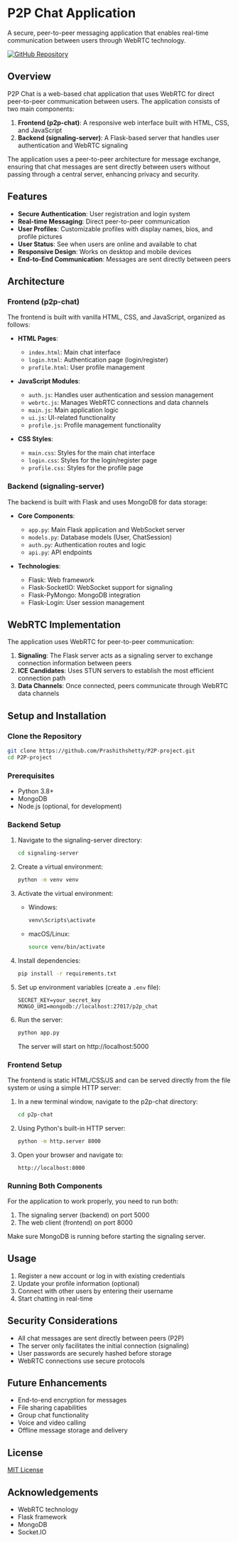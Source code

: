 # P2P Chat Application

A secure, peer-to-peer messaging application that enables real-time communication between users through WebRTC technology.

[![GitHub Repository](https://img.shields.io/badge/GitHub-Repository-blue.svg)](https://github.com/Prashithshetty/P2P-project.git)

## Overview

P2P Chat is a web-based chat application that uses WebRTC for direct peer-to-peer communication between users. The application consists of two main components:

1. **Frontend (p2p-chat)**: A responsive web interface built with HTML, CSS, and JavaScript
2. **Backend (signaling-server)**: A Flask-based server that handles user authentication and WebRTC signaling

The application uses a peer-to-peer architecture for message exchange, ensuring that chat messages are sent directly between users without passing through a central server, enhancing privacy and security.

## Features

- **Secure Authentication**: User registration and login system
- **Real-time Messaging**: Direct peer-to-peer communication
- **User Profiles**: Customizable profiles with display names, bios, and profile pictures
- **User Status**: See when users are online and available to chat
- **Responsive Design**: Works on desktop and mobile devices
- **End-to-End Communication**: Messages are sent directly between peers

## Architecture

### Frontend (p2p-chat)

The frontend is built with vanilla HTML, CSS, and JavaScript, organized as follows:

- **HTML Pages**:
  - `index.html`: Main chat interface
  - `login.html`: Authentication page (login/register)
  - `profile.html`: User profile management

- **JavaScript Modules**:
  - `auth.js`: Handles user authentication and session management
  - `webrtc.js`: Manages WebRTC connections and data channels
  - `main.js`: Main application logic
  - `ui.js`: UI-related functionality
  - `profile.js`: Profile management functionality

- **CSS Styles**:
  - `main.css`: Styles for the main chat interface
  - `login.css`: Styles for the login/register page
  - `profile.css`: Styles for the profile page

### Backend (signaling-server)

The backend is built with Flask and uses MongoDB for data storage:

- **Core Components**:
  - `app.py`: Main Flask application and WebSocket server
  - `models.py`: Database models (User, ChatSession)
  - `auth.py`: Authentication routes and logic
  - `api.py`: API endpoints

- **Technologies**:
  - Flask: Web framework
  - Flask-SocketIO: WebSocket support for signaling
  - Flask-PyMongo: MongoDB integration
  - Flask-Login: User session management

## WebRTC Implementation

The application uses WebRTC for peer-to-peer communication:

1. **Signaling**: The Flask server acts as a signaling server to exchange connection information between peers
2. **ICE Candidates**: Uses STUN servers to establish the most efficient connection path
3. **Data Channels**: Once connected, peers communicate through WebRTC data channels

## Setup and Installation

### Clone the Repository

```bash
git clone https://github.com/Prashithshetty/P2P-project.git
cd P2P-project
```

### Prerequisites

- Python 3.8+
- MongoDB
- Node.js (optional, for development)

### Backend Setup

1. Navigate to the signaling-server directory:
   ```bash
   cd signaling-server
   ```

2. Create a virtual environment:
   ```bash
   python -m venv venv
   ```

3. Activate the virtual environment:
   - Windows: 
     ```bash
     venv\Scripts\activate
     ```
   - macOS/Linux: 
     ```bash
     source venv/bin/activate
     ```

4. Install dependencies:
   ```bash
   pip install -r requirements.txt
   ```

5. Set up environment variables (create a `.env` file):
   ```
   SECRET_KEY=your_secret_key
   MONGO_URI=mongodb://localhost:27017/p2p_chat
   ```

6. Run the server:
   ```bash
   python app.py
   ```
   The server will start on http://localhost:5000

### Frontend Setup

The frontend is static HTML/CSS/JS and can be served directly from the file system or using a simple HTTP server:

1. In a new terminal window, navigate to the p2p-chat directory:
   ```bash
   cd p2p-chat
   ```

2. Using Python's built-in HTTP server:
   ```bash
   python -m http.server 8000
   ```

3. Open your browser and navigate to:
   ```
   http://localhost:8000
   ```

### Running Both Components

For the application to work properly, you need to run both:
1. The signaling server (backend) on port 5000
2. The web client (frontend) on port 8000

Make sure MongoDB is running before starting the signaling server.

## Usage

1. Register a new account or log in with existing credentials
2. Update your profile information (optional)
3. Connect with other users by entering their username
4. Start chatting in real-time

## Security Considerations

- All chat messages are sent directly between peers (P2P)
- The server only facilitates the initial connection (signaling)
- User passwords are securely hashed before storage
- WebRTC connections use secure protocols

## Future Enhancements

- End-to-end encryption for messages
- File sharing capabilities
- Group chat functionality
- Voice and video calling
- Offline message storage and delivery

## License

[MIT License](LICENSE)

## Acknowledgements

- WebRTC technology
- Flask framework
- MongoDB
- Socket.IO
